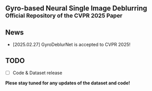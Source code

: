 ## Gyro-based Neural Single Image Deblurring<br><sub>Official Repository of the CVPR 2025 Paper</sub>


## News
- [2025.02.27] GyroDeblurNet is accepted to CVPR 2025!

## TODO
- [ ] Code & Dataset release


**Plese stay tuned for any updates of the dataset and code!**
